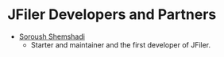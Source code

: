 # JFiler Developers and Partners

- [Soroush Shemshadi](https://github.com/shuoros)
    - Starter and maintainer and the first developer of JFiler.